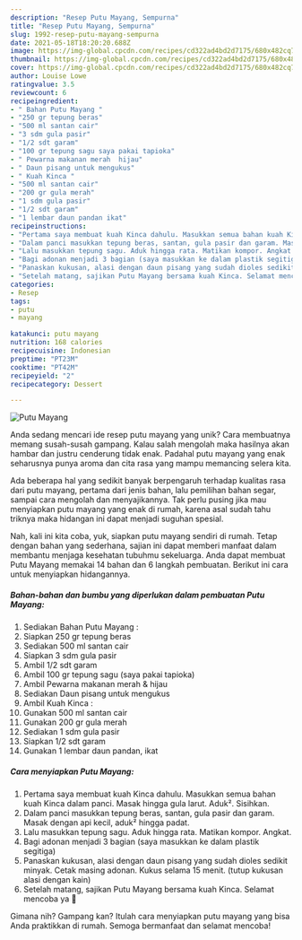 ```yaml
---
description: "Resep Putu Mayang, Sempurna"
title: "Resep Putu Mayang, Sempurna"
slug: 1992-resep-putu-mayang-sempurna
date: 2021-05-18T18:20:20.688Z
image: https://img-global.cpcdn.com/recipes/cd322ad4bd2d7175/680x482cq70/putu-mayang-foto-resep-utama.jpg
thumbnail: https://img-global.cpcdn.com/recipes/cd322ad4bd2d7175/680x482cq70/putu-mayang-foto-resep-utama.jpg
cover: https://img-global.cpcdn.com/recipes/cd322ad4bd2d7175/680x482cq70/putu-mayang-foto-resep-utama.jpg
author: Louise Lowe
ratingvalue: 3.5
reviewcount: 6
recipeingredient:
- " Bahan Putu Mayang "
- "250 gr tepung beras"
- "500 ml santan cair"
- "3 sdm gula pasir"
- "1/2 sdt garam"
- "100 gr tepung sagu saya pakai tapioka"
- " Pewarna makanan merah  hijau"
- " Daun pisang untuk mengukus"
- " Kuah Kinca "
- "500 ml santan cair"
- "200 gr gula merah"
- "1 sdm gula pasir"
- "1/2 sdt garam"
- "1 lembar daun pandan ikat"
recipeinstructions:
- "Pertama saya membuat kuah Kinca dahulu. Masukkan semua bahan kuah Kinca dalam panci. Masak hingga gula larut. Aduk². Sisihkan."
- "Dalam panci masukkan tepung beras, santan, gula pasir dan garam. Masak dengan api kecil, aduk² hingga padat."
- "Lalu masukkan tepung sagu. Aduk hingga rata. Matikan kompor. Angkat."
- "Bagi adonan menjadi 3 bagian (saya masukkan ke dalam plastik segitiga)"
- "Panaskan kukusan, alasi dengan daun pisang yang sudah dioles sedikit minyak. Cetak masing adonan. Kukus selama 15 menit. (tutup kukusan alasi dengan kain)"
- "Setelah matang, sajikan Putu Mayang bersama kuah Kinca. Selamat mencoba ya 🥰"
categories:
- Resep
tags:
- putu
- mayang

katakunci: putu mayang 
nutrition: 168 calories
recipecuisine: Indonesian
preptime: "PT23M"
cooktime: "PT42M"
recipeyield: "2"
recipecategory: Dessert

---
```



![Putu Mayang](https://img-global.cpcdn.com/recipes/cd322ad4bd2d7175/680x482cq70/putu-mayang-foto-resep-utama.jpg)

Anda sedang mencari ide resep putu mayang yang unik? Cara membuatnya memang susah-susah gampang. Kalau salah mengolah maka hasilnya akan hambar dan justru cenderung tidak enak. Padahal putu mayang yang enak seharusnya punya aroma dan cita rasa yang mampu memancing selera kita.

Ada beberapa hal yang sedikit banyak berpengaruh terhadap kualitas rasa dari putu mayang, pertama dari jenis bahan, lalu pemilihan bahan segar, sampai cara mengolah dan menyajikannya. Tak perlu pusing jika mau menyiapkan putu mayang yang enak di rumah, karena asal sudah tahu triknya maka hidangan ini dapat menjadi suguhan spesial.




Nah, kali ini kita coba, yuk, siapkan putu mayang sendiri di rumah. Tetap dengan bahan yang sederhana, sajian ini dapat memberi manfaat dalam membantu menjaga kesehatan tubuhmu sekeluarga. Anda dapat membuat Putu Mayang memakai 14 bahan dan 6 langkah pembuatan. Berikut ini cara untuk menyiapkan hidangannya.

<!--inarticleads1-->

##### Bahan-bahan dan bumbu yang diperlukan dalam pembuatan Putu Mayang:

1. Sediakan  Bahan Putu Mayang :
1. Siapkan 250 gr tepung beras
1. Sediakan 500 ml santan cair
1. Siapkan 3 sdm gula pasir
1. Ambil 1/2 sdt garam
1. Ambil 100 gr tepung sagu (saya pakai tapioka)
1. Ambil  Pewarna makanan merah &amp; hijau
1. Sediakan  Daun pisang untuk mengukus
1. Ambil  Kuah Kinca :
1. Gunakan 500 ml santan cair
1. Gunakan 200 gr gula merah
1. Sediakan 1 sdm gula pasir
1. Siapkan 1/2 sdt garam
1. Gunakan 1 lembar daun pandan, ikat




<!--inarticleads2-->

##### Cara menyiapkan Putu Mayang:

1. Pertama saya membuat kuah Kinca dahulu. Masukkan semua bahan kuah Kinca dalam panci. Masak hingga gula larut. Aduk². Sisihkan.
1. Dalam panci masukkan tepung beras, santan, gula pasir dan garam. Masak dengan api kecil, aduk² hingga padat.
1. Lalu masukkan tepung sagu. Aduk hingga rata. Matikan kompor. Angkat.
1. Bagi adonan menjadi 3 bagian (saya masukkan ke dalam plastik segitiga)
1. Panaskan kukusan, alasi dengan daun pisang yang sudah dioles sedikit minyak. Cetak masing adonan. Kukus selama 15 menit. (tutup kukusan alasi dengan kain)
1. Setelah matang, sajikan Putu Mayang bersama kuah Kinca. Selamat mencoba ya 🥰




Gimana nih? Gampang kan? Itulah cara menyiapkan putu mayang yang bisa Anda praktikkan di rumah. Semoga bermanfaat dan selamat mencoba!
